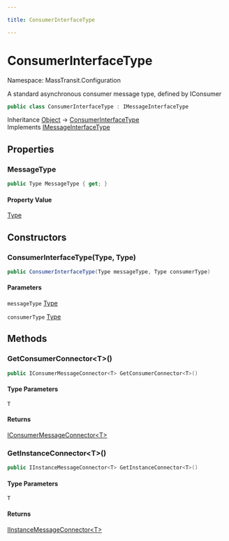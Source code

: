 ```yaml
---

title: ConsumerInterfaceType

---
```


# ConsumerInterfaceType

Namespace: MassTransit.Configuration

A standard asynchronous consumer message type, defined by IConsumer

```csharp
public class ConsumerInterfaceType : IMessageInterfaceType
```

Inheritance [Object](https://learn.microsoft.com/en-us/dotnet/api/system.object) → [ConsumerInterfaceType](../masstransit-configuration/consumerinterfacetype)<br/>
Implements [IMessageInterfaceType](../masstransit-configuration/imessageinterfacetype)

## Properties

### **MessageType**

```csharp
public Type MessageType { get; }
```

#### Property Value

[Type](https://learn.microsoft.com/en-us/dotnet/api/system.type)<br/>

## Constructors

### **ConsumerInterfaceType(Type, Type)**

```csharp
public ConsumerInterfaceType(Type messageType, Type consumerType)
```

#### Parameters

`messageType` [Type](https://learn.microsoft.com/en-us/dotnet/api/system.type)<br/>

`consumerType` [Type](https://learn.microsoft.com/en-us/dotnet/api/system.type)<br/>

## Methods

### **GetConsumerConnector\<T\>()**

```csharp
public IConsumerMessageConnector<T> GetConsumerConnector<T>()
```

#### Type Parameters

`T`<br/>

#### Returns

[IConsumerMessageConnector\<T\>](../masstransit-configuration/iconsumermessageconnector-1)<br/>

### **GetInstanceConnector\<T\>()**

```csharp
public IInstanceMessageConnector<T> GetInstanceConnector<T>()
```

#### Type Parameters

`T`<br/>

#### Returns

[IInstanceMessageConnector\<T\>](../masstransit-configuration/iinstancemessageconnector-1)<br/>
